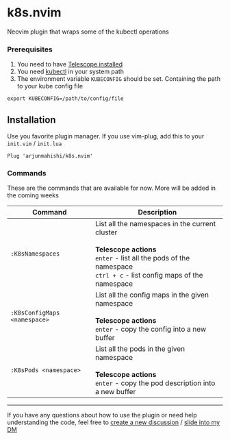 # k8s.nvim

Neovim plugin that wraps some of the kubectl operations

### Prerequisites

1. You need to have [Telescope installed](https://github.com/nvim-telescope/telescope.nvim#installation)
2. You need [kubectl](https://kubernetes.io/docs/tasks/tools/#kubectl) in your system path
3. The environment variable `KUBECONFIG` should be set. Containing the path to your kube config file
```
export KUBECONFIG=/path/to/config/file
```

## Installation

Use you favorite plugin manager. If you use vim-plug, add this to your `init.vim` / `init.lua`

```vim
Plug 'arjunmahishi/k8s.nvim'
```

### Commands

These are the commands that are available for now. More will be added in the coming weeks

| Command | Description |
|---------|-------------|
| `:K8sNamespaces` | List all the namespaces in the current cluster <br><br>**Telescope actions**<br> `enter` - list all the pods of the namespace <br> `ctrl + c` - list config maps of the namespace |
| `:K8sConfigMaps <namespace>` | List all the config maps in the given namespace <br><br>**Telescope actions**<br> `enter` - copy the config into a new buffer |
| `:K8sPods <namespace>` | List all the pods in the given namespace <br><br>**Telescope actions**<br> `enter` - copy the pod description into a new buffer |

---

If you have any questions about how to use the plugin or need help
understanding the code, feel free to [create a new discussion](https://github.com/arjunmahishi/k8s.nvim/discussions/new?category=q-a) / [slide
into my DM](https://twitter.com/messages/131552332-131552332?text=Hey)
